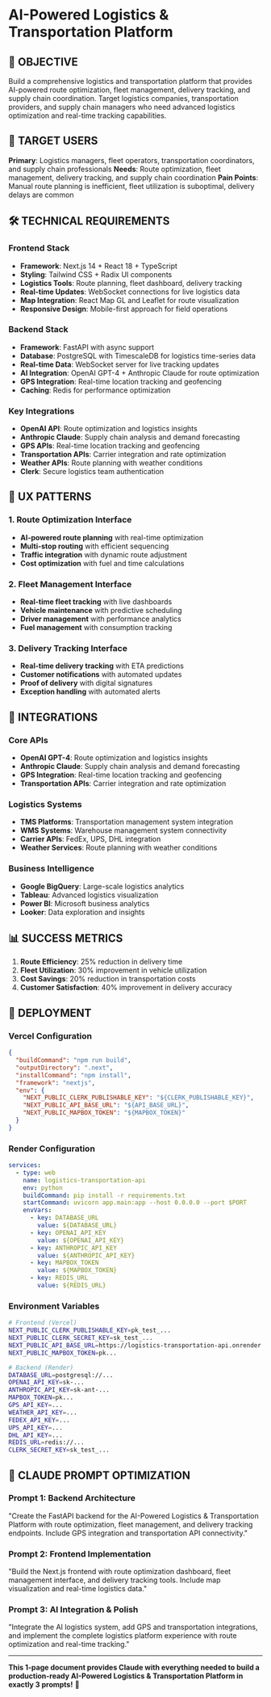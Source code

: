 # AI-Powered Logistics & Transportation Platform

## 🎯 OBJECTIVE
Build a comprehensive logistics and transportation platform that provides AI-powered route optimization, fleet management, delivery tracking, and supply chain coordination. Target logistics companies, transportation providers, and supply chain managers who need advanced logistics optimization and real-time tracking capabilities.

## 👥 TARGET USERS
**Primary**: Logistics managers, fleet operators, transportation coordinators, and supply chain professionals
**Needs**: Route optimization, fleet management, delivery tracking, and supply chain coordination
**Pain Points**: Manual route planning is inefficient, fleet utilization is suboptimal, delivery delays are common

## 🛠️ TECHNICAL REQUIREMENTS

### Frontend Stack
- **Framework**: Next.js 14 + React 18 + TypeScript
- **Styling**: Tailwind CSS + Radix UI components
- **Logistics Tools**: Route planning, fleet dashboard, delivery tracking
- **Real-time Updates**: WebSocket connections for live logistics data
- **Map Integration**: React Map GL and Leaflet for route visualization
- **Responsive Design**: Mobile-first approach for field operations

### Backend Stack
- **Framework**: FastAPI with async support
- **Database**: PostgreSQL with TimescaleDB for logistics time-series data
- **Real-time Data**: WebSocket server for live tracking updates
- **AI Integration**: OpenAI GPT-4 + Anthropic Claude for route optimization
- **GPS Integration**: Real-time location tracking and geofencing
- **Caching**: Redis for performance optimization

### Key Integrations
- **OpenAI API**: Route optimization and logistics insights
- **Anthropic Claude**: Supply chain analysis and demand forecasting
- **GPS APIs**: Real-time location tracking and geofencing
- **Transportation APIs**: Carrier integration and rate optimization
- **Weather APIs**: Route planning with weather conditions
- **Clerk**: Secure logistics team authentication

## 🎨 UX PATTERNS

### 1. Route Optimization Interface
- **AI-powered route planning** with real-time optimization
- **Multi-stop routing** with efficient sequencing
- **Traffic integration** with dynamic route adjustment
- **Cost optimization** with fuel and time calculations

### 2. Fleet Management Interface
- **Real-time fleet tracking** with live dashboards
- **Vehicle maintenance** with predictive scheduling
- **Driver management** with performance analytics
- **Fuel management** with consumption tracking

### 3. Delivery Tracking Interface
- **Real-time delivery tracking** with ETA predictions
- **Customer notifications** with automated updates
- **Proof of delivery** with digital signatures
- **Exception handling** with automated alerts

## 🔗 INTEGRATIONS

### Core APIs
- **OpenAI GPT-4**: Route optimization and logistics insights
- **Anthropic Claude**: Supply chain analysis and demand forecasting
- **GPS Integration**: Real-time location tracking and geofencing
- **Transportation APIs**: Carrier integration and rate optimization

### Logistics Systems
- **TMS Platforms**: Transportation management system integration
- **WMS Systems**: Warehouse management system connectivity
- **Carrier APIs**: FedEx, UPS, DHL integration
- **Weather Services**: Route planning with weather conditions

### Business Intelligence
- **Google BigQuery**: Large-scale logistics analytics
- **Tableau**: Advanced logistics visualization
- **Power BI**: Microsoft business analytics
- **Looker**: Data exploration and insights

## 📊 SUCCESS METRICS
1. **Route Efficiency**: 25% reduction in delivery time
2. **Fleet Utilization**: 30% improvement in vehicle utilization
3. **Cost Savings**: 20% reduction in transportation costs
4. **Customer Satisfaction**: 40% improvement in delivery accuracy

## 🚀 DEPLOYMENT

### Vercel Configuration
```json
{
  "buildCommand": "npm run build",
  "outputDirectory": ".next",
  "installCommand": "npm install",
  "framework": "nextjs",
  "env": {
    "NEXT_PUBLIC_CLERK_PUBLISHABLE_KEY": "${CLERK_PUBLISHABLE_KEY}",
    "NEXT_PUBLIC_API_BASE_URL": "${API_BASE_URL}",
    "NEXT_PUBLIC_MAPBOX_TOKEN": "${MAPBOX_TOKEN}"
  }
}
```

### Render Configuration
```yaml
services:
  - type: web
    name: logistics-transportation-api
    env: python
    buildCommand: pip install -r requirements.txt
    startCommand: uvicorn app.main:app --host 0.0.0.0 --port $PORT
    envVars:
      - key: DATABASE_URL
        value: ${DATABASE_URL}
      - key: OPENAI_API_KEY
        value: ${OPENAI_API_KEY}
      - key: ANTHROPIC_API_KEY
        value: ${ANTHROPIC_API_KEY}
      - key: MAPBOX_TOKEN
        value: ${MAPBOX_TOKEN}
      - key: REDIS_URL
        value: ${REDIS_URL}
```

### Environment Variables
```bash
# Frontend (Vercel)
NEXT_PUBLIC_CLERK_PUBLISHABLE_KEY=pk_test_...
NEXT_PUBLIC_CLERK_SECRET_KEY=sk_test_...
NEXT_PUBLIC_API_BASE_URL=https://logistics-transportation-api.onrender.com
NEXT_PUBLIC_MAPBOX_TOKEN=pk...

# Backend (Render)
DATABASE_URL=postgresql://...
OPENAI_API_KEY=sk-...
ANTHROPIC_API_KEY=sk-ant-...
MAPBOX_TOKEN=pk...
GPS_API_KEY=...
WEATHER_API_KEY=...
FEDEX_API_KEY=...
UPS_API_KEY=...
DHL_API_KEY=...
REDIS_URL=redis://...
CLERK_SECRET_KEY=sk_test_...
```

## 🎯 CLAUDE PROMPT OPTIMIZATION

### Prompt 1: Backend Architecture
"Create the FastAPI backend for the AI-Powered Logistics & Transportation Platform with route optimization, fleet management, and delivery tracking endpoints. Include GPS integration and transportation API connectivity."

### Prompt 2: Frontend Implementation
"Build the Next.js frontend with route optimization dashboard, fleet management interface, and delivery tracking tools. Include map visualization and real-time logistics data."

### Prompt 3: AI Integration & Polish
"Integrate the AI logistics system, add GPS and transportation integrations, and implement the complete logistics platform experience with route optimization and real-time tracking."

---

**This 1-page document provides Claude with everything needed to build a production-ready AI-Powered Logistics & Transportation Platform in exactly 3 prompts!** 🚀
